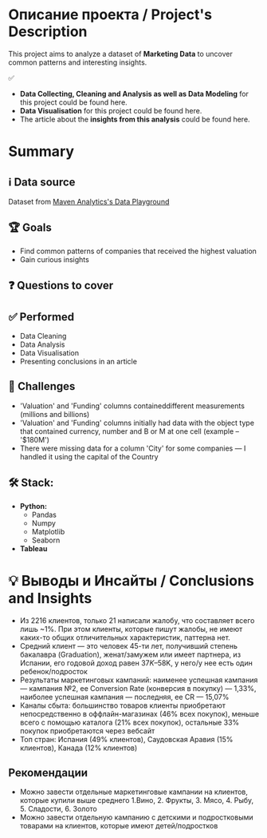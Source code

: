 # Описание проекта / Project's Description
This project aims to analyze a dataset of **Marketing Data** to uncover common patterns and interesting insights.

✅ 
* **Data Collecting, Cleaning and Analysis as well as Data Modeling** for this project could be found here.
* **Data Visualisation** for this project could be found here.
* The article about the **insights from this analysis** could be found here.

# Summary

## ℹ️ Data source
Dataset from [Maven Analytics's Data Playground](https://mavenanalytics.io/data-playground?page=2)

## 🏆 Goals
* Find common patterns of companies that received the highest valuation
* Gain curious insights

## ❓ Questions to cover


## ✅ Performed
* Data Cleaning
* Data Analysis
* Data Visualisation
* Presenting conclusions in an article
## 🧗 Challenges
* 'Valuation' and 'Funding' columns containeddifferent measurements (millions and billions)
* 'Valuation' and 'Funding' columns initially had data with the object type that contained currency, number and B or M at one cell (example – '$180M')
* There were missing data for a column 'City' for some companies — I handled it using the capital of the Country


## 🛠 Stack:

* **Python:**
  * Pandas
  * Numpy
  * Matplotlib
  * Seaborn
* **Tableau**

# 💡 Выводы и Инсайты / Conclusions and Insights
* Из 2216 клиентов, только 21 написали жалобу, что составляет всего лишь ~1%. При этом клиенты, которые пишут жалобы, не имеют каких-то общих отличительных характеристик, паттерна нет.
* Средний клиент — это человек 45-ти лет, получивший степень бакалавра (Graduation), женат/замужем или имеет партнера, из Испании, его годовой доход равен $37K –$58K, у него/у нее есть один ребенок/подросток
* Результаты маркетинговых кампаний: наименее успешная кампания — кампания №2, ее Conversion Rate (конверсия в покупку) — 1,33%, наиболее успешная кампания — последняя, ее CR — 15,07%
* Каналы сбыта: большинство товаров клиенты приобретают непосредственно в оффлайн-магазинах (46% всех покупок), меньше всего с помощью каталога (21% всех покупок), остальные 33% покупок приобретаются через вебсайт
* Топ стран: Испания (49% клиентов), Саудовская Аравия (15% клиентов), Канада (12% клиентов)
## Рекомендации
* Можно завести отдельные маркетинговые кампании на клиентов, которые купили выше среднего 1.Вино, 2. Фрукты, 3. Мясо, 4. Рыбу, 5. Сладости, 6. Золото
* Можно завести отдельную кампанию с детскими и подростковыми товарами на клиентов, которые имеют детей/подростков

